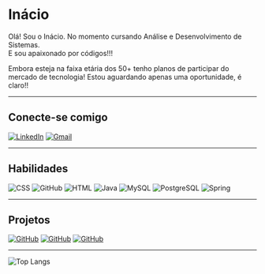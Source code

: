 # Inácio

Olá! Sou o Inácio. No momento cursando Análise e Desenvolvimento de Sistemas.<br/>
E sou apaixonado por códigos!!!<br/>

Embora esteja na faixa etária dos 50+ tenho planos de participar do mercado de tecnologia! Estou aguardando apenas uma oportunidade, é claro!!

---

## Conecte-se comigo
[![LinkedIn](https://img.shields.io/badge/LinkedIn-000?style=for-the-badge&logo=linkedin&logoColor=0077B5)](https://www.linkedin.com/in/j-inacio)
[![Gmail](https://img.shields.io/badge/Gmail-000?style=for-the-badge&logo=gmail&logoColor=red)](mailto:jinacio14@gmail.com)

---

## Habilidades
![CSS](https://img.shields.io/badge/CSS-000?style=for-the-badge&logo=css3&logoColor=E94D5F)
![GitHub](https://img.shields.io/badge/GitHub-100000?style=for-the-badge&logo=github&logoColor=white)
![HTML](https://img.shields.io/badge/HTML-000?style=for-the-badge&logo=html5&logoColor=30A3DC)
![Java](https://img.shields.io/badge/Java-000?style=for-the-badge&logo=java&logoColor=30A3DC)
![MySQL](https://img.shields.io/badge/MySQL-00000F?style=for-the-badge&logo=mysql&logoColor=white)
![PostgreSQL](https://img.shields.io/badge/PostgreSQL-000?style=for-the-badge&logo=postgresql)
![Spring](https://img.shields.io/badge/Spring-000?style=for-the-badge&logo=spring)

---

## Projetos
[![GitHub](https://img.shields.io/badge/Estrutura.de.dados-100000?style=for-the-badge&logo=github&logoColor=white)](https://github.com/inacioads23/estrutura-de-dados)
[![GitHub](https://img.shields.io/badge/PI.3-100000?style=for-the-badge&logo=github&logoColor=white)](https://github.com/inacioads23/dleiStore)
[![GitHub](https://img.shields.io/badge/Spring.Modulo1.Projeto-100000?style=for-the-badge&logo=github&logoColor=white)](https://github.com/inacioads23/spring-aula1-desafio)

---

![Top Langs](https://github-readme-stats-git-masterrstaa-rickstaa.vercel.app/api/top-langs/?username=inacioads23&bg_color=000&border_color=30A3DC&title_color=E94D5F&text_color=FFF)
